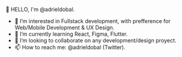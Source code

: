 👋 HELLO, I'm @adrieldobal.

- 👀 I’m interested in Fullstack development, with prefference for Web/Mobile Development & UX Design.
- 🌱 I’m currently learning React, Figma, Flutter.
- 💞️ I’m looking to collaborate on any development/design proyect.
- 📫 How to reach me: @adrieldobal (Twitter).

<!---
adrieldobal/adrieldobal is a ✨ special ✨ repository because its `README.md` (this file) appears on your GitHub profile.
You can click the Preview link to take a look at your changes.
--->
